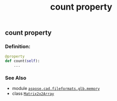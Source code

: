 ﻿---
title: count property
second_title: Aspose.CAD for Python via .NET API References
description: 
type: docs
weight: 30
url: /python-net/aspose.cad.fileformats.glb.memory/matrix2x2array/count/
is_root: false
---

## count property

### Definition:
```python
@property
def count(self):
    ...
```

### See Also
* module [`aspose.cad.fileformats.glb.memory`](../../)
* class [`Matrix2x2Array`](/cad/python-net/aspose.cad.fileformats.glb.memory/matrix2x2array)
